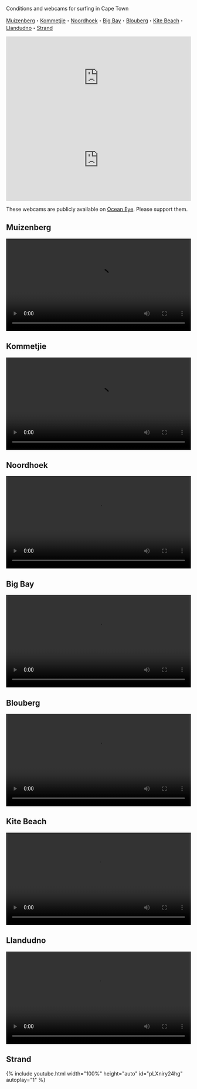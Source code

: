 Conditions and webcams for surfing in Cape Town

[Muizenberg](#muizenberg)・[Kommetjie](#kommetjie)・[Noordhoek](#noordhoek)・[Big Bay](#big-bay)・[Blouberg](#blouberg)・[Kite Beach](#kite-beach)・[Llandudno](#llandudno)・[Strand](#strand)

<div class="container-fluid">
    <script id="wg_fwdg_91_100_1705004286046">
(function (window, document) {
  var loader = function () {
    var arg = ["s=91" ,"m=100","mw=83","uid=wg_fwdg_91_100_1705004286046" ,"wj=knots" ,"tj=c" ,"waj=m" ,"tij=cm" ,"odh=0" ,"doh=24" ,"fhours=240" ,"hrsm=2" ,"vt=forecasts" ,"lng=en" ,"idbs=1" ,"p=WINDSPD,GUST,SMER,HTSGW,PERPW,DIRPW,TMP"];
    var script = document.createElement("script");
    var tag = document.getElementsByTagName("script")[0];
    script.src = "https://www.windguru.cz/js/widget.php?"+(arg.join("&"));
    tag.parentNode.insertBefore(script, tag);
  };
  window.addEventListener ? window.addEventListener("load", loader, false) : window.attachEvent("onload", loader);
})(window, document);
</script>
</div>

<div class="container-fluid">
    <iframe width="100%" height="224" src="https://embed.windy.com/embed2.html?lat=-34.064&lon=18.572&detailLat=-34.049&detailLon=18.481&width=380&height=224&zoom=9&level=surface&overlay=wind&product=ecmwf&menu=&message=true&marker=&calendar=now&pressure=&type=map&location=coordinates&detail=&metricWind=default&metricTemp=default&radarRange=-1" frameborder="0"></iframe>
</div>

<div class="container-fluid">
    <iframe width="100%" height="224" src="https://embed.windy.com/embed2.html?lat=-34.064&lon=18.572&detailLat=-34.049&detailLon=18.481&width=380&height=224&zoom=9&level=surface&overlay=swell1&product=ecmwfWaves&menu=&message=true&marker=&calendar=now&pressure=&type=map&location=coordinates&detail=&metricWind=default&metricTemp=default&radarRange=-1" frameborder="0"></iframe>
</div>

These webcams are publicly available on [Ocean Eye](https://oceaneye.co.za). Please support them.

## Muizenberg
<div class="container-fluid">
    <video width="100%" height="auto" controls preload="auto">
        <source src="https://live-sec.streamworks.co.za/oceaneye/oceaneye45.stream/playlist_dvr.m3u8" type="application/x-mpegURL">
    </video>
</div>

## Kommetjie
<div class="container-fluid">
    <video width="100%" height="auto" controls preload="auto">
        <source src="https://live-sec.streamworks.video/oceaneye/oceaneye49.stream/playlist.m3u8" type="application/x-mpegURL">
    </video>
</div>

## Noordhoek
<div class="container-fluid">
    <video width="100%" height="auto" controls preload="auto">
        <source src="https://live-sec.streamworks.video/oceaneye/oceaneye30.stream/playlist.m3u8" type="application/x-mpegURL">
    </video>
</div>

## Big Bay
<div class="container-fluid">
    <video width="100%" height="auto" controls preload="auto">
        <source src="https://live-sec.streamworks.video/oceaneye/oceaneye12.stream/playlist.m3u8" type="application/x-mpegURL">
    </video>
</div>

## Blouberg
<div class="container-fluid">
    <video width="100%" height="auto" controls preload="auto">
        <source src="https://live-sec.streamworks.video/oceaneye/oceaneye11.stream/playlist.m3u8" type="application/x-mpegURL">
    </video>
</div>

## Kite Beach
<div class="container-fluid">
    <video width="100%" height="auto" controls preload="auto">
        <source src="https://live-sec.streamworks.video/oceaneye/oceaneye28.stream/playlist.m3u8" type="application/x-mpegURL">
    </video>
</div>

## Llandudno
<div class="container-fluid">
    <video width="100%" height="auto" controls preload="auto">
        <source src="https://cams.cdn-surfline.com/cdn-int/za-llandudno/playlist.m3u8" type="application/x-mpegURL">
    </video>
</div>

## Strand
<div class="container-fluid">
    {% include youtube.html width="100%" height="auto" id="pLXniry24hg" autoplay="1" %}
</div>
